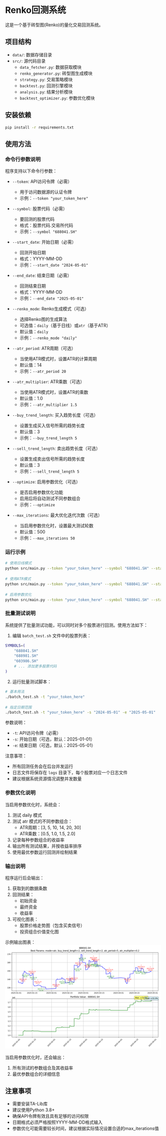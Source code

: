 # Renko回测系统

这是一个基于砖型图(Renko)的量化交易回测系统。

## 项目结构

- `data/`: 数据存储目录
- `src/`: 源代码目录
  - `data_fetcher.py`: 数据获取模块
  - `renko_generator.py`: 砖型图生成模块
  - `strategy.py`: 交易策略模块
  - `backtest.py`: 回测引擎模块
  - `analysis.py`: 结果分析模块
  - `backtest_optimizer.py`: 参数优化模块

## 安装依赖

```bash
pip install -r requirements.txt
```

## 使用方法

### 命令行参数说明

程序支持以下命令行参数：

- `--token`: API访问令牌（必需）
  - 用于访问数据源的认证令牌
  - 示例：`--token "your_token_here"`

- `--symbol`: 股票代码（必需）
  - 要回测的股票代码
  - 格式：股票代码.交易所代码
  - 示例：`--symbol "688041.SH"`

- `--start_date`: 开始日期（必需）
  - 回测开始日期
  - 格式：YYYY-MM-DD
  - 示例：`--start_date "2024-05-01"`

- `--end_date`: 结束日期（必需）
  - 回测结束日期
  - 格式：YYYY-MM-DD
  - 示例：`--end_date "2025-05-01"`

- `--renko_mode`: Renko生成模式（可选）
  - 选择Renko图的生成算法
  - 可选值：`daily`（基于日线）或`atr`（基于ATR）
  - 默认值：`daily`
  - 示例：`--renko_mode "daily"`

- `--atr_period`: ATR周期（可选）
  - 当使用ATR模式时，设置ATR的计算周期
  - 默认值：14
  - 示例：`--atr_period 20`

- `--atr_multiplier`: ATR乘数（可选）
  - 当使用ATR模式时，设置ATR的乘数
  - 默认值：1.0
  - 示例：`--atr_multiplier 1.5`

- `--buy_trend_length`: 买入趋势长度（可选）
  - 设置生成买入信号所需的趋势长度
  - 默认值：3
  - 示例：`--buy_trend_length 5`

- `--sell_trend_length`: 卖出趋势长度（可选）
  - 设置生成卖出信号所需的趋势长度
  - 默认值：3
  - 示例：`--sell_trend_length 5`

- `--optimize`: 启用参数优化（可选）
  - 是否启用参数优化功能
  - 启用后将自动测试不同参数组合
  - 示例：`--optimize`

- `--max_iterations`: 最大优化迭代次数（可选）
  - 当启用参数优化时，设置最大测试轮数
  - 默认值：500
  - 示例：`--max_iterations 50`

### 运行示例

```bash
# 使用日线模式
python src/main.py --token "your_token_here" --symbol "688041.SH" --start_date "2024-05-01" --end_date "2025-05-01" --renko_mode "daily"

# 使用ATR模式
python src/main.py --token "your_token_here" --symbol "688041.SH" --start_date "2024-05-01" --end_date "2025-05-01" --renko_mode "atr" --atr_period 14 --atr_multiplier 1.0

# 启用参数优化
python src/main.py --token "your_token_here" --symbol "688041.SH" --start_date "2024-05-01" --end_date "2025-05-01" --optimize --max_iterations 100
```

### 批量测试说明

系统提供了批量测试功能，可以同时对多个股票进行回测。使用方法如下：

1. 编辑 `batch_test.sh` 文件中的股票列表：
```bash
SYMBOLS=(
    "688041.SH"
    "688981.SH"
    "603986.SH"
    # ... 添加更多股票代码
)
```

2. 运行批量测试脚本：
```bash
# 基本用法
./batch_test.sh -t "your_token_here"

# 指定日期范围
./batch_test.sh -t "your_token_here" -s "2024-05-01" -e "2025-05-01"
```

参数说明：
- `-t`: API访问令牌（必需）
- `-s`: 开始日期（可选，默认：2025-01-01）
- `-e`: 结束日期（可选，默认：2025-05-01）

注意事项：
- 所有回测任务会在后台并发运行
- 日志文件将保存在 `logs` 目录下，每个股票对应一个日志文件
- 建议根据系统资源情况调整并发数量

### 参数优化说明

当启用参数优化时，系统会：

1. 测试 daily 模式
2. 测试 atr 模式的不同参数组合：
   - ATR周期：[3, 5, 10, 14, 20, 30]
   - ATR乘数：[0.5, 1.0, 1.5, 2.0]
3. 记录每种参数组合的收益率
4. 输出所有测试结果，并按收益率排序
5. 使用最优参数运行回测并绘制结果

### 输出说明

程序运行后会输出：
1. 获取到的数据条数
2. 回测结果：
   - 初始资金
   - 最终资金
   - 收益率
3. 可视化图表：
   - 股票价格走势图（包含买卖信号）
   - 投资组合价值变化图

示例输出图表：
![回测结果示例](example_figure.png)

当启用参数优化时，还会输出：
1. 所有测试的参数组合及其收益率
2. 最优参数组合的详细信息

## 注意事项

- 需要安装TA-Lib库
- 建议使用Python 3.8+
- 确保API令牌有效且具有足够的访问权限
- 日期格式必须严格按照YYYY-MM-DD格式输入
- 参数优化可能需要较长时间，建议根据实际情况设置合适的max_iterations值 